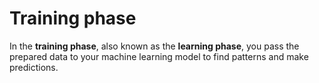 # Training phase
In the **training phase**, also known as the **learning phase**, you pass the prepared data to your machine learning model to find patterns and make predictions.